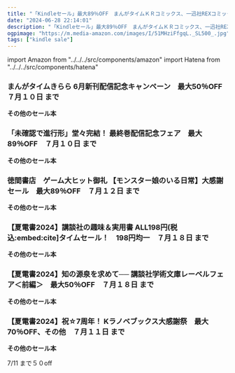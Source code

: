 ```yaml
---
title: "「Kindleセール」最大89％OFF　まんがタイムＫＲコミックス、一迅社REXコミックス、徳間書店RYU COMICS、講談社の趣味＆実用書、講談社学術文庫、 Kラノベブックス"
date: "2024-06-28 22:14:01"
description: "「Kindleセール」最大89％OFF　まんがタイムＫＲコミックス、一迅社REXコミックス、徳間書店RYU COMICS、講談社の趣味＆実用書、講談社学術文庫、 Kラノベブックス"
ogpimage: "https://m.media-amazon.com/images/I/51MHziFfgqL._SL500_.jpg"
tags: ["kindle sale"]
---
```

import Amazon from "../../../src/components/amazon"
import Hatena from "../../../src/components/hatena"





### まんがタイムきらら 6月新刊配信記念キャンペーン　最大50％OFF　７月１０日 まで


<Amazon asin="B0BYNL29B8" />



<Amazon asin="B0BKFLWFYL" />



<Amazon asin="B0BBPKXP2G" />


**その他のセール本**

<Hatena src="https://kyukyunyorituryo.github.io/kindle_sale/20240710s42249/" title=""/>

### 「未確認で進行形」堂々完結！ 最終巻配信記念フェア　最大89％OFF　７月１０日 まで


<Amazon asin="B0D7V3DYR8" />



<Amazon asin="B099HX6NWC" />



<Amazon asin="B0B6Z534WL" />


**その他のセール本**

<Hatena src="https://kyukyunyorituryo.github.io/kindle_sale/20240710s42255/" title=""/>

### 徳間書店　ゲーム大ヒット御礼 【モンスター娘のいる日常】大感謝セール　最大89％OFF　７月１２日 まで


<Amazon asin="B0C6PZ8CRG" />



<Amazon asin="B0C42RQBYG" />



<Amazon asin="B0BTCP94GB" />


**その他のセール本**

<Hatena src="https://kyukyunyorituryo.github.io/kindle_sale/20240712s42178/" title=""/>

### 【夏電書2024】講談社の趣味＆実用書 ALL198円(税込:embed:cite]タイムセール！　198円均一　７月１８日 まで

<Amazon asin="B09HQKYLPG" />


<Amazon asin="B09XML6M8Y" />


<Amazon asin="B00HZX5HF8" />


**その他のセール本**

<Hatena src="https://kyukyunyorituryo.github.io/kindle_sale/20240718a26204734051/" title=""/>

### 【夏電書2024】知の源泉を求めて── 講談社学術文庫レーベルフェア＜前編＞　最大50％OFF　７月１８日 まで

<Amazon asin="B077CZ6TWR" />


<Amazon asin="B0CP29BKPZ" />


<Amazon asin="B0CM39R9X6" />


**その他のセール本**

<Hatena src="https://kyukyunyorituryo.github.io/kindle_sale/20240718a26204727051/" title=""/>

### 【夏電書2024】祝☆7周年！ Kラノベブックス大感謝祭　最大70％OFF、その他　７月１１日 まで

<Amazon asin="B0CWNS3H3N" />


<Amazon asin="B0CSYJ8ZS4" />


<Amazon asin="B0CLKWDBQ8" />


**その他のセール本**

<Hatena src="https://kyukyunyorituryo.github.io/kindle_sale/20240711a26204729051/" title=""/>

7/11 まで５０off

<Amazon asin="B07JCMTP14" />

<Amazon asin="B07RSYCQQ5" />

<Amazon asin="B075N96SSD" />

